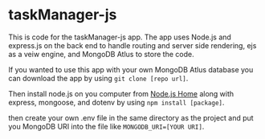 # taskManager-js

This is code for the taskManager-js app. The app uses Node.js and express.js on the back end to handle routing and server side rendering, ejs as a veiw engine, and MongoDB Atlus to store the code.

If you wanted to use this app with your own MongoDB Atlus database you can download the app by using `git clone [repo url]`.

Then install node.js on you computer from [Node.js Home](https://nodejs.org/en) along with express, mongoose, and dotenv by using `npm install [package]`.

then create your own .env file in the same directory as the project and put you MongoDB URI into the file like `MONGODB_URI=[YOUR URI]`.
